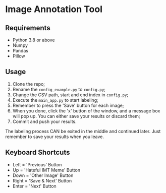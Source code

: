 # Image Annotation Tool

## Requirements

- Python 3.8 or above
- Numpy
- Pandas
- Pillow

## Usage

1. Clone the repo;
2. Rename the `config_example.py` to `config.py`;
3. Change the CSV path, start and end index in `config.py`;
4. Execute the `main_app.py` to start labeling;
5. Remember to press the 'Save' button for each image;
6. When you done, click the 'x' button of the window, and a message box will pop up. You can either save your results or discard them;
7. Commit and push your results.

The labeling process CAN be exited in the middle and continued later. Just remember to save your results when you leave.

## Keyboard Shortcuts

- Left = 'Previous' Button
- Up = 'Hateful IMT Meme' Button
- Down = 'Other Image' Button
- Right = 'Save & Next' Button
- Enter = 'Next' Button
